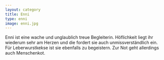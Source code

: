 ```yaml
---
layout: category
title: Enni
type: enni
image: enni.jpg
---
```


Enni ist eine wache und unglaublich treue Begleiterin. Höflichkeit liegt ihr wiederum sehr am Herzen und die fordert sie auch unmissverständlich ein. Für Leberwurstkekse ist sie ebenfalls zu begeistern. Zur Not geht allerdings auch Menschenkot.
